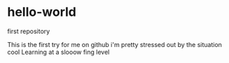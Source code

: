 # hello-world
first repository


This is the first try for me on github
i'm pretty stressed out by the situation
cool
Learning at a slooow fing level

